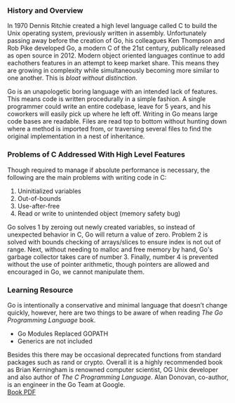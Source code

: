 ### History and Overview

In 1970 Dennis Ritchie created a high level language called C to build the Unix operating system, previously written in assembly. Unfortunately passing away before the creation of Go, his colleagues Ken Thompson and Rob Pike developed Go, a modern C of the 21st century, publically released as open source in 2012. Modern object oriented languages continue to add eachothers features in an attempt to keep market share. This means they are growing in complexity while simultaneously becoming more similar to one another. This is _bloat without distinction_.  

Go is an unapologetic boring language with an intended lack of features. This means code is written procedurally in a simple fashion. A single programmer could write an entire codebase, leave for 5 years, and his coworkers will easily pick up where he left off. Writing in Go means large code bases are readable. Files are read top to bottom without hunting down where a method is imported from, or traversing several files to find the original implementation in a nest of inheritance.

### Problems of C Addressed With High Level Features

Though required to manage if absolute performance is necessary, the following are the main problems with writing code in C:

1. Uninitialized variables
2. Out-of-bounds
3. Use-after-free
4. Read or write to unintended object (memory safety bug)

Go solves 1 by zeroing out newly created variables, so instead of unexpected behavior in C, Go will return a value of zero. Problem 2 is solved with bounds checking of arrays/slices to ensure index is not out of range. Next, without needing to malloc and free memory by hand, Go's garbage collector takes care of number 3. Finally, number 4 is prevented without the use of pointer arithmetic, though pointers are allowed and encouraged in Go, we cannot manipulate them.

### Learning Resource

Go is intentionally a conservative and minimal language that doesn’t change quickly, however, here are two things to be aware of when reading *The Go Programming Language* book.

- Go Modules Replaced GOPATH
- Generics are not included

Besides this there may be occasional deprecated functions from standard packages such as rand or crypto. Overall it is a highly recommended book as Brian Kerningham is renowned computer scientist, OG Unix developer and also author of *The C Programming Language*. Alan Donovan, co-author, is an engineer in the Go Team at Google.     
[Book PDF](http://www.cs.uniroma2.it/upload/2017/TSC/The%20Go%20Programming%20Language.pdf)
